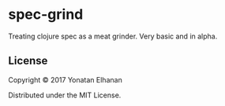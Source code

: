 # spec-grind

Treating clojure spec as a meat grinder.
Very basic and in alpha.

## License

Copyright © 2017 Yonatan Elhanan

Distributed under the MIT License.
